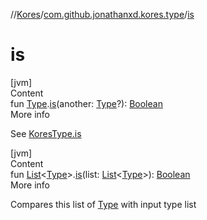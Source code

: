 //[Kores](../index.md)/[com.github.jonathanxd.kores.type](index.md)/[is](is.md)



# is  
[jvm]  
Content  
fun [Type](https://docs.oracle.com/javase/8/docs/api/java/lang/reflect/Type.html).[is](is.md)(another: [Type](https://docs.oracle.com/javase/8/docs/api/java/lang/reflect/Type.html)?): [Boolean](https://kotlinlang.org/api/latest/jvm/stdlib/kotlin/-boolean/index.html)  
More info  


See [KoresType.is](-kores-type/index.md)

  


[jvm]  
Content  
fun [List](https://kotlinlang.org/api/latest/jvm/stdlib/kotlin.collections/-list/index.html)<[Type](https://docs.oracle.com/javase/8/docs/api/java/lang/reflect/Type.html)>.[is](is.md)(list: [List](https://kotlinlang.org/api/latest/jvm/stdlib/kotlin.collections/-list/index.html)<[Type](https://docs.oracle.com/javase/8/docs/api/java/lang/reflect/Type.html)>): [Boolean](https://kotlinlang.org/api/latest/jvm/stdlib/kotlin/-boolean/index.html)  
More info  


Compares this list of [Type](https://docs.oracle.com/javase/8/docs/api/java/lang/reflect/Type.html) with input type list

  



